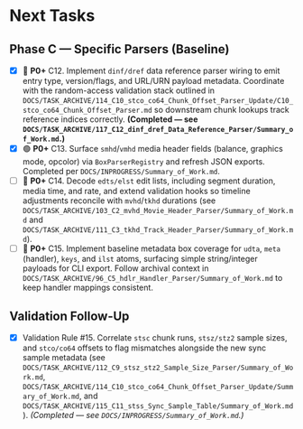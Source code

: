 # Next Tasks

## Phase C — Specific Parsers (Baseline)

- [x] 🔴 **P0+** C12. Implement `dinf/dref` data reference parser wiring to emit entry type, version/flags, and URL/URN payload metadata. Coordinate with the random-access validation stack outlined in `DOCS/TASK_ARCHIVE/114_C10_stco_co64_Chunk_Offset_Parser_Update/C10_stco_co64_Chunk_Offset_Parser.md` so downstream chunk lookups track reference indices correctly. **(Completed — see `DOCS/TASK_ARCHIVE/117_C12_dinf_dref_Data_Reference_Parser/Summary_of_Work.md`.)**
- [x] 🟢 **P0+** C13. Surface `smhd`/`vmhd` media header fields (balance, graphics mode, opcolor) via `BoxParserRegistry` and refresh JSON exports. Completed per `DOCS/INPROGRESS/Summary_of_Work.md`.
- [ ] 🔴 **P0+** C14. Decode `edts/elst` edit lists, including segment duration, media time, and rate, and extend validation hooks so timeline adjustments reconcile with `mvhd`/`tkhd` durations (see `DOCS/TASK_ARCHIVE/103_C2_mvhd_Movie_Header_Parser/Summary_of_Work.md` and `DOCS/TASK_ARCHIVE/111_C3_tkhd_Track_Header_Parser/Summary_of_Work.md`).
- [ ] 🔴 **P0+** C15. Implement baseline metadata box coverage for `udta`, `meta` (handler), `keys`, and `ilst` atoms, surfacing simple string/integer payloads for CLI export. Follow archival context in `DOCS/TASK_ARCHIVE/96_C5_hdlr_Handler_Parser/Summary_of_Work.md` to keep handler mappings consistent.

## Validation Follow-Up

- [x] Validation Rule #15. Correlate `stsc` chunk runs, `stsz/stz2` sample sizes, and `stco/co64` offsets to flag mismatches alongside the new sync sample metadata (see `DOCS/TASK_ARCHIVE/112_C9_stsz_stz2_Sample_Size_Parser/Summary_of_Work.md`, `DOCS/TASK_ARCHIVE/114_C10_stco_co64_Chunk_Offset_Parser_Update/Summary_of_Work.md`, and `DOCS/TASK_ARCHIVE/115_C11_stss_Sync_Sample_Table/Summary_of_Work.md`). *(Completed — see `DOCS/INPROGRESS/Summary_of_Work.md`.)*
